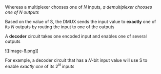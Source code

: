 Whereas a multiplexer chooses one of $N$ inputs, *a demultiplexer chooses one of $N$ outputs*

Based on the value of S, the DMUX sends the input value to **exactly** one of its $N$ outputs by routing the input to one of the outputs

A **decoder** circuit takes one encoded input and enables one of several outputs

![[image-8.png]]

For example, a decoder circuit that has a $N$-bit input value will use S to enable *exactly one* of its $2^N$ inputs